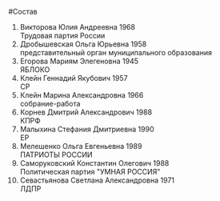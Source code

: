 #Состав
1. Викторова Юлия Андреевна 1968   
    Трудовая партия России
2. Дробышевская Ольга Юрьевна 1958   
    представительный орган муниципального образования
3. Егорова Мариям Элегеновна 1945   
    ЯБЛОКО
4. Клейн Геннадий Якубович 1957   
    СР
5. Клейн Марина Александровна 1966   
    собрание-работа
6. Корнев Дмитрий Александрович 1988   
    КПРФ
7. Малыхина Стефания Дмитриевна 1990   
    ЕР
8. Мелешенко Ольга Евгеньевна 1989   
    ПАТРИОТЫ РОССИИ
9. Саморуковский Константин Олегович 1988   
    Политическая партия "УМНАЯ РОССИЯ"
10. Севастьянова Светлана Александровна 1971   
    ЛДПР
